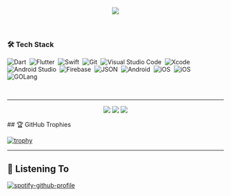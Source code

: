 <h1 align="center">
  <a href="https://git.io/typing-svg">
    <img src="https://readme-typing-svg.herokuapp.com/?lines=Hey,YO!👋;I'm+Ademola...;Welcome+to+my+GitHub!&center=true&size=30&color=FFFFFF&">
  </a>
</h1>

<br/> 

 ### 🛠 Tech Stack
![Dart](https://img.shields.io/badge/Dart-05122A?style=flat&logo=dart&logoColor=29B6F6)&nbsp;
![Flutter](https://img.shields.io/badge/Flutter-05122A?style=flat&logo=flutter&logoColor=02569B)&nbsp;
![Swift](https://img.shields.io/badge/-Swift-05122A?style=flat&logo=Swift&logoColor=E34F26)&nbsp;
![Git](https://img.shields.io/badge/-Git-05122A?style=flat&logo=git)&nbsp;
![Visual Studio Code](https://img.shields.io/badge/-Visual%20Studio%20Code-05122A?style=flat&logo=visual-studio-code&logoColor=007ACC)&nbsp;
![Xcode](https://img.shields.io/badge/Xcode-007ACC?style=flat-square&logo=Xcode&logoColor=white)&nbsp;
![Android Studio](https://img.shields.io/badge/Android_Studio-3DDC84?style=flat&logo=android-studio&logoColor=white)&nbsp;
![Firebase](https://img.shields.io/badge/firebase-ffca28?style=flat&logo=firebase&logoColor=black)&nbsp;
![JSON](https://img.shields.io/badge/json-5E5C5C?style=flat&logo=json&logoColor=white)&nbsp;
![Android](https://img.shields.io/badge/Android-3DDC84?style=flat&logo=android&logoColor=white)&nbsp;
![iOS](https://img.shields.io/badge/iOS-000000?style=flat&logo=ios&logoColor=white)&nbsp;
![iOS](https://img.shields.io/badge/Figma-000000?style=flat&logo=figma&logoColor=white)&nbsp;
![GOLang](https://img.shields.io/badge/Golang-05122A?style=flat&logo=golang&logoColor=white)&nbsp;

<br/> 

<hr>
</p>
<p align="center">
  <img src ="https://github-readme-stats.vercel.app/api?username=demola234&show_icons=true&count_private=true&theme=darcula&hide_border=true&hide=issues,contribs&bg_color=00000000">
  <img src ="https://github-readme-stats.vercel.app/api/top-langs/?username=demola234&layout=compact&hide_border=true&theme=darcula&bg_color=00000000&langs_count=6">
  <img src ="https://github-readme-streak-stats.herokuapp.com?user=demola234&theme=darcula&hide_border=true&background=FFFFFF00">
</p>
## 🏆 GitHub Trophies

[![trophy](https://github-profile-trophy.vercel.app/?username=demola234&theme=onedark&margin-w=15&margin-h=15)](https://www.buymeacoffee.com/pantani)

<hr>

## 🎻 Listening To
[![spotify-github-profile](https://spotify-github-profile.vercel.app/api/view?uid=31yko6wylxgeyaa4wto46ecndhbm&cover_image=true&theme=novatorem&show_offline=true&background_color=000000&interchange=false&bar_color=ff2e2e&bar_color_cover=true)](https://spotify-github-profile.vercel.app/api/view?uid=31yko6wylxgeyaa4wto46ecndhbm&redirect=true)
